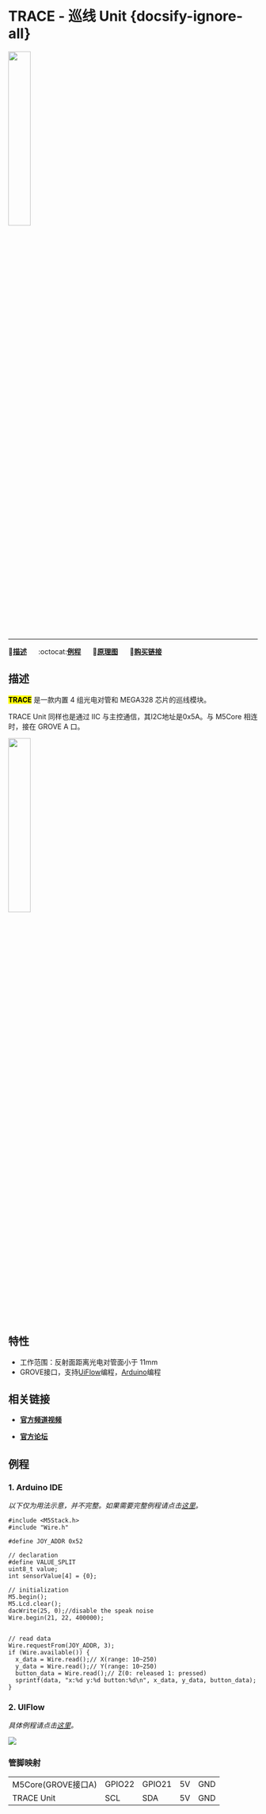 # TRACE - 巡线 Unit {docsify-ignore-all}

<img src="assets/img/product_pics/unit/unit_trace_01.png" width="30%" height="30%">

***

:memo:**[描述](#描述)**&nbsp;&nbsp;&nbsp;&nbsp;&nbsp;&nbsp;:octocat:**[例程](#例程)**&nbsp;&nbsp;&nbsp;&nbsp;&nbsp;&nbsp;:electric_plug:**[原理图](#原理图)**&nbsp;&nbsp;&nbsp;&nbsp;&nbsp;&nbsp;🛒**[购买链接](https://item.taobao.com/item.htm?spm=a1z10.3-c.w4002-1172588106.12.4c32425eGaqxO8&id=587199991600)**

## 描述

**<mark>TRACE</mark>** 是一款内置 4 组光电对管和 MEGA328 芯片的巡线模块。

TRACE Unit 同样也是通过 IIC 与主控通信，其I2C地址是0x5A。与 M5Core 相连时，接在 GROVE A 口。

<img src="assets/img/product_pics/unit/unit_trace_03.png" width="30%" height="30%">



## 特性

- 工作范围：反射面距离光电对管面小于 11mm
-  GROVE接口，支持[UiFlow](http://flow.m5stack.com)编程，[Arduino](http://www.arduino.cc)编程

## 相关链接

- **[官方频道视频](https://i.youku.com/i/UNjE1ODA2MzE0OA==?spm=a2hzp.8253869.0.0)**

- **[官方论坛](http://forum.m5stack.com/)**

<!-- - **[模块内MEGA328固件](https://github.com/m5stack/M5-ProductExampleCodes/tree/master/Unit/Makey_NewVersion/firmware_328p)** -->

## 例程

### 1. Arduino IDE

*以下仅为用法示意，并不完整。如果需要完整例程请点击[这里](https://github.com/m5stack/M5-ProductExampleCodes/tree/master/Unit/TRACE/Arduino)。*

```arduino
#include <M5Stack.h>
#include "Wire.h"

#define JOY_ADDR 0x52

// declaration
#define VALUE_SPLIT
uint8_t value;
int sensorValue[4] = {0};

// initialization
M5.begin();
M5.Lcd.clear();
dacWrite(25, 0);//disable the speak noise
Wire.begin(21, 22, 400000);


// read data
Wire.requestFrom(JOY_ADDR, 3);
if (Wire.available()) {
  x_data = Wire.read();// X(range: 10~250)
  y_data = Wire.read();// Y(range: 10~250)
  button_data = Wire.read();// Z(0: released 1: pressed)
  sprintf(data, "x:%d y:%d button:%d\n", x_data, y_data, button_data);
}
```

### 2. UIFlow

*具体例程请点击[这里](https://github.com/m5stack/M5-ProductExampleCodes/tree/master/Unit/TRACE/UIFlow)。*

<img src="assets/img/product_pics/unit/unit_example/TRACE/example_unit_trace_01.png">

<!-- ## 原理图

<img src="assets/img/product_pics/unit/trace_sch.png"> -->

### 管脚映射

<table>
 <tr><td>M5Core(GROVE接口A)</td><td>GPIO22</td><td>GPIO21</td><td>5V</td><td>GND</td></tr>
 <tr><td>TRACE Unit</td><td>SCL</td><td>SDA</td><td>5V</td><td>GND</td></tr>
</table>